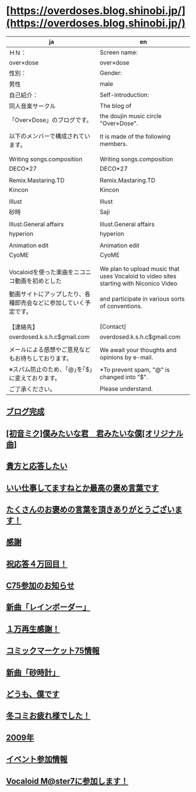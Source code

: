 # [https://overdoses.blog.shinobi.jp/](https://overdoses.blog.shinobi.jp/)
|ja|en|
|-|-|
|ＨＮ：|Screen name:|
|over×dose|over×dose|
|性別：|Gender:|
|男性|male|
|自己紹介：|Self-introduction:|
|同人音楽サークル|The blog of|
|「Over×Dose」のブログです。|the doujin music circle "Over×Dose".|
|||
|以下のメンバーで構成されています。|It is made of the following members.|
|||
|||
|Writing songs.composition|Writing songs.composition|
|DECO*27|DECO*27|
|||
|Remix.Mastaring.TD|Remix.Mastaring.TD|
|Kincon|Kincon|
|||
|Illust|Illust|
|砂時|Saji|
|||
|Illust.General affairs|Illust.General affairs|
|hyperion|hyperion|
|||
|Animation edit|Animation edit|
|CyoME|CyoME|
|||
|||
|Vocaloidを使った楽曲をニコニコ動画を初めとした|We plan to upload music that uses Vocaloid to video sites starting with Niconico Video|
|動画サイトにアップしたり、各種即売会などに参加していく予定です。|and participate in various sorts of conventions.|
|||
|||
|【連絡先】|[Contact]|
|overdosed.k.s.h.c$gmail.com|overdosed.k.s.h.c$gmail.com|
|||
|メールによる感想やご意見などもお待ちしております。|We await your thoughts and opinions by e-mail.|
|※スパム防止のため、｢@｣を｢$｣に変えております。|\*To prevent spam, "@" is changed into "$".|
|ご了承ください。|Please understand.|

## [ブログ完成](https://overdoses.blog.shinobi.jp/Date/20080922/)
## [\[初音ミク\]僕みたいな君　君みたいな僕\[オリジナル曲\]](https://overdoses.blog.shinobi.jp/Date/20081008/)
## [貴方と応答したい](https://overdoses.blog.shinobi.jp/Date/20081008/)
## [いい仕事してますねとか最高の褒め言葉です](https://overdoses.blog.shinobi.jp/Date/20081008/)
## [たくさんのお褒めの言葉を頂きありがとうございます！](https://overdoses.blog.shinobi.jp/Date/20081009/)
## [感謝](https://overdoses.blog.shinobi.jp/Date/20081011/)
## [祝応答４万回目！](https://overdoses.blog.shinobi.jp/Date/20081015/)
## [C75参加のお知らせ](https://overdoses.blog.shinobi.jp/Date/20081109/)
## [新曲「レインボーダー」](https://overdoses.blog.shinobi.jp/Date/20081124/)
## [１万再生感謝！](https://overdoses.blog.shinobi.jp/Date/20081129/)
## [コミックマーケット75情報](https://overdoses.blog.shinobi.jp/Date/20081217/)
## [新曲「砂時計」](https://overdoses.blog.shinobi.jp/Date/20081219/)
## [どうも、僕です](https://overdoses.blog.shinobi.jp/Date/20081219/)
## [冬コミお疲れ様でした！](https://overdoses.blog.shinobi.jp/Date/20081229/)
## [2009年](https://overdoses.blog.shinobi.jp/Date/20090103/)
## [イベント参加情報](https://overdoses.blog.shinobi.jp/Date/20090206/)
## [Vocaloid M@ster7に参加します！](https://overdoses.blog.shinobi.jp/Date/20090215/)
